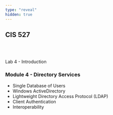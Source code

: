 ```yaml
---
type: "reveal"
hidden: true
---
```

<section>
	<h2>CIS 527</h2><br><br><p>Lab 4 - Introduction</p>
</section>
<section>
	<h3>Module 4 - Directory Services</h3>
	<ul>
    <li>Single Database of Users</li>
		<li>Windows ActiveDirectory</li>
		<li>Lightweight Directory Access Protocol (LDAP)</li>
		<li>Client Authentication</li>
		<li>Interoperability</li>
	</ul>
</section>
